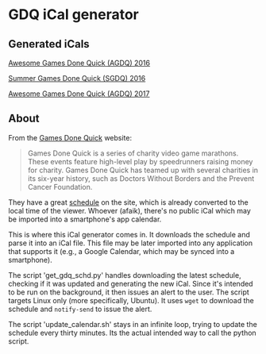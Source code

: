 # GDQ iCal generator

## Generated iCals

[Awesome Games Done Quick (AGDQ) 2016](https://calendar.google.com/calendar/ical/itca1dvmn55c782volr60339ms%40group.calendar.google.com/public/basic.ics)

[Summer Games Done Quick (SGDQ) 2016](https://calendar.google.com/calendar/ical/qosbgk781rj80jl9sk64k2o8uo%40group.calendar.google.com/public/basic.ics)

[Awesome Games Done Quick (AGDQ) 2017](https://calendar.google.com/calendar/ical/i3ljn1vgdgj335uoh4uhe03nd4%40group.calendar.google.com/public/basic.ics)

## About

From the [Games Done Quick](https://gamesdonequick.com/) website:

> Games Done Quick is a series of charity video game marathons. These events
> feature high-level play by speedrunners raising money for charity. Games Done
> Quick has teamed up with several charities in its six-year history, such as
> Doctors Without Borders and the Prevent Cancer Foundation.

They have a great [schedule](https://gamesdonequick.com/schedule) on the site,
which is already converted to the local time of the viewer. Whoever (afaik),
there's no public iCal which may be imported into a smartphone's app calendar.

This is where this iCal generator comes in. It downloads the schedule and parse
it into an iCal file. This file may be later imported into any application that
supports it (e.g., a Google Calendar, which may be synced into a smartphone).

The script 'get_gdq_schd.py' handles downloading the latest schedule, checking
if it was updated and generating the new iCal. Since it's intended to be run on
the background, it then issues an alert to the user. The script targets Linux
only (more specifically, Ubuntu). It uses `wget` to download the schedule and
`notify-send` to issue the alert.

The script 'update_calendar.sh' stays in an infinite loop, trying to update the
schedule every thirty minutes. Its the actual intended way to call the python
script.

